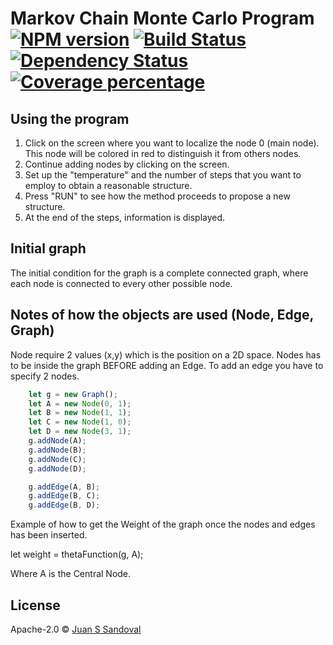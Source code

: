 # Markov Chain Monte Carlo Program[![NPM version][npm-image]][npm-url] [![Build Status][travis-image]][travis-url] [![Dependency Status][daviddm-image]][daviddm-url] [![Coverage percentage][coveralls-image]][coveralls-url]

## Using the program

1) Click on the screen where you want to localize the node 0 (main node). This node will be colored in red to distinguish it from others nodes.
2) Continue adding nodes by clicking on the screen.
3) Set up the "temperature" and the number of steps that you want to employ to obtain a reasonable structure.
4) Press "RUN" to see how the method proceeds to propose a new structure.
5) At the end of the steps, information is displayed.

## Initial graph

The initial condition for the graph is a complete connected graph, where each node is connected to every other possible node.


## Notes of how the objects are used (Node, Edge, Graph)

Node require 2 values (x,y) which is the position on a 2D space.
Nodes has to be inside the graph BEFORE adding an Edge.
To add an edge you have to specify 2 nodes.
```js
    let g = new Graph();
    let A = new Node(0, 1);
    let B = new Node(1, 1);
    let C = new Node(1, 0);
    let D = new Node(3, 1);
    g.addNode(A);
    g.addNode(B);
    g.addNode(C);
    g.addNode(D);

    g.addEdge(A, B);
    g.addEdge(B, C);
    g.addEdge(B, D);
```

 Example of how to get the Weight of the graph once the nodes and edges has been inserted.

 let weight = thetaFunction(g, A);  
 
 Where A is the Central Node.


## License

Apache-2.0 © [Juan S Sandoval](http://sas.rochester.edu/chm/groups/huo/juan-sebastian-sandoval/)


[npm-image]: https://badge.fury.io/js/graph-project.svg
[npm-url]: https://npmjs.org/package/graph-project
[travis-image]: https://travis-ci.org/jsandov4/graph-project.svg?branch=master
[travis-url]: https://travis-ci.org/jsandov4/graph-project
[daviddm-image]: https://david-dm.org/jsandov4/graph-project.svg?theme=shields.io
[daviddm-url]: https://david-dm.org/jsandov4/graph-project
[coveralls-image]: https://coveralls.io/repos/jsandov4/graph-project/badge.svg
[coveralls-url]: https://coveralls.io/r/jsandov4/graph-project
